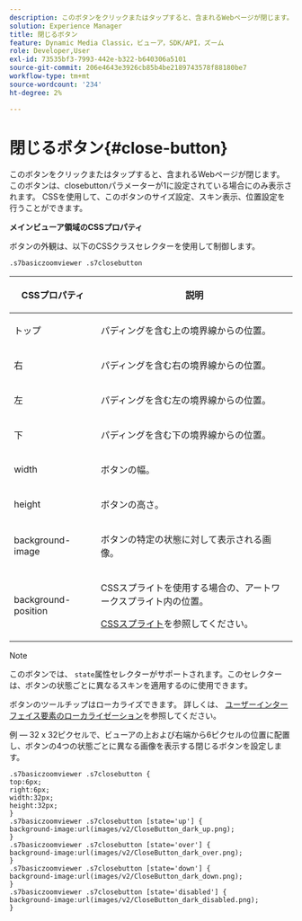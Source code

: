```yaml
---
description: このボタンをクリックまたはタップすると、含まれるWebページが閉じます。 このボタンは、closebuttonパラメーターが1に設定されている場合にのみ表示されます。 CSSを使用して、このボタンのサイズ設定、スキン表示、位置設定を行うことができます。
solution: Experience Manager
title: 閉じるボタン
feature: Dynamic Media Classic，ビューア，SDK/API，ズーム
role: Developer,User
exl-id: 73535bf3-7993-442e-b322-b640306a5101
source-git-commit: 206e4643e3926cb85b4be2189743578f88180be7
workflow-type: tm+mt
source-wordcount: '234'
ht-degree: 2%

---
```


# 閉じるボタン{#close-button}

このボタンをクリックまたはタップすると、含まれるWebページが閉じます。 このボタンは、closebuttonパラメーターが1に設定されている場合にのみ表示されます。 CSSを使用して、このボタンのサイズ設定、スキン表示、位置設定を行うことができます。

<!--<a id="section_061E550C1C1D4DB2BD663A898895B38C"></a>-->

**メインビューア領域のCSSプロパティ**

ボタンの外観は、以下のCSSクラスセレクターを使用して制御します。

```
.s7basiczoomviewer .s7closebutton
```

<table id="table_94EE3F5BBE4547C0B4943471CEE7EDE4"> 
 <thead> 
  <tr> 
   <th colname="col1" class="entry"> <p> CSSプロパティ </p> </th> 
   <th colname="col2" class="entry"> <p>説明 </p> </th> 
  </tr> 
 </thead>
 <tbody> 
  <tr> 
   <td colname="col1"> <p> <span class="codeph"> トップ </span> </p> </td> 
   <td colname="col2"> <p>パディングを含む上の境界線からの位置。 </p> </td> 
  </tr> 
  <tr> 
   <td colname="col1"> <p> <span class="codeph"> 右 </span> </p> </td> 
   <td colname="col2"> <p>パディングを含む右の境界線からの位置。 </p> </td> 
  </tr> 
  <tr> 
   <td colname="col1"> <p> <span class="codeph"> 左 </span> </p> </td> 
   <td colname="col2"> <p>パディングを含む左の境界線からの位置。 </p> </td> 
  </tr> 
  <tr> 
   <td colname="col1"> <p> <span class="codeph"> 下 </span> </p> </td> 
   <td colname="col2"> <p>パディングを含む下の境界線からの位置。 </p> </td> 
  </tr> 
  <tr> 
   <td colname="col1"> <p> <span class="codeph"> width </span> </p> </td> 
   <td colname="col2"> <p>ボタンの幅。 </p> </td> 
  </tr> 
  <tr> 
   <td colname="col1"> <p> <span class="codeph"> height </span> </p> </td> 
   <td colname="col2"> <p>ボタンの高さ。 </p> </td> 
  </tr> 
  <tr> 
   <td colname="col1"> <p> <span class="codeph"> background-image  </span> </p> </td> 
   <td colname="col2"> <p>ボタンの特定の状態に対して表示される画像。 </p> </td> 
  </tr> 
  <tr> 
   <td colname="col1"> <p> <span class="codeph"> background-position  </span> </p> </td> 
   <td colname="col2"> <p> CSSスプライトを使用する場合の、アートワークスプライト内の位置。 </p> <p><a href="../../../c-html5-s7-aem-asset-viewers/c-html5-20-basic-zoom-viewer-about/c-html5-20-basic-zoom-viewer-customizingviewer/c-html5-20-basic-zoom-viewer-customizingviewer.md#section-9b6d8d601cb441d08214dada7bb4eddc" format="dita" scope="local"> CSSスプライト</a>を参照してください。 </p> </td> 
  </tr> 
 </tbody> 
</table>

>[!NOTE]
>
>このボタンでは、 `state`属性セレクターがサポートされます。このセレクターは、ボタンの状態ごとに異なるスキンを適用するのに使用できます。

ボタンのツールチップはローカライズできます。 詳しくは、 [ユーザーインターフェイス要素のローカライゼーション](../../../c-html5-s7-aem-asset-viewers/c-html5-20-basic-zoom-viewer-about/c-html5-20-basic-zoom-viewer-localization.md#concept-cbfc39344c494eb7b9f6a272cff0cc74)を参照してください。

例 — 32 x 32ピクセルで、ビューアの上および右端から6ピクセルの位置に配置し、ボタンの4つの状態ごとに異なる画像を表示する閉じるボタンを設定します。

```
.s7basiczoomviewer .s7closebutton { 
top:6px; 
right:6px; 
width:32px; 
height:32px; 
} 
.s7basiczoomviewer .s7closebutton [state='up'] { 
background-image:url(images/v2/CloseButton_dark_up.png); 
} 
.s7basiczoomviewer .s7closebutton [state='over'] {  
background-image:url(images/v2/CloseButton_dark_over.png); 
} 
.s7basiczoomviewer .s7closebutton [state='down'] {  
background-image:url(images/v2/CloseButton_dark_down.png); 
} 
.s7basiczoomviewer .s7closebutton [state='disabled'] { 
background-image:url(images/v2/CloseButton_dark_disabled.png); 
}
```
